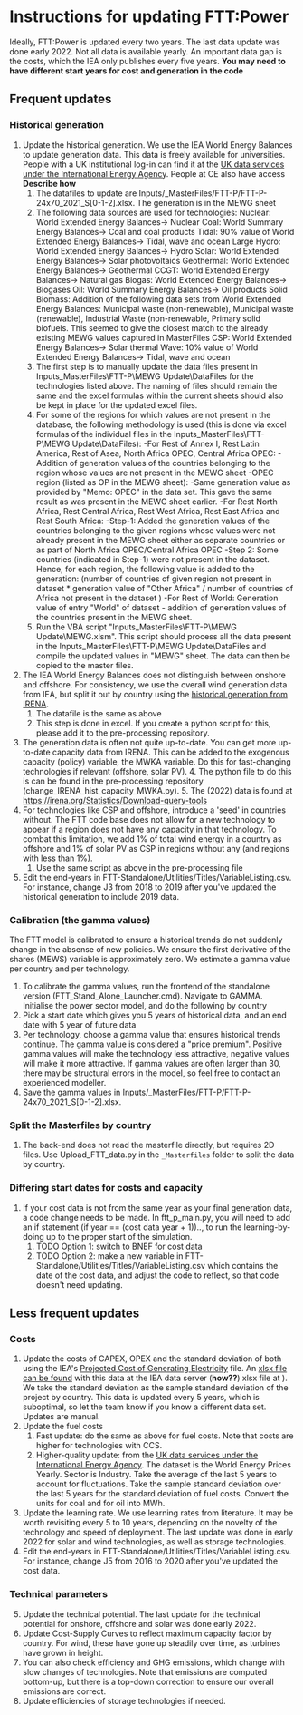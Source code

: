 # Instructions for updating FTT:Power
Ideally, FTT:Power is updated every two years. The last data update was done early 2022. Not all data is available yearly. An important data gap is the costs, which the IEA only publishes every five years. **You may need to have different start years for cost and generation in the code**

## Frequent updates
### Historical generation
1. Update the historical generation. We use the IEA World Energy Balances to update generation data. This data is freely available for universities. People with a UK institutional log-in can find it at the [UK data services under the International Energy Agency](https://stats2.digitalresources.jisc.ac.uk/index.aspx?r=721229&DataSetCode=IEA_CO2_AB). People at CE also have access **Describe how**
    1. The datafiles to update are Inputs/_MasterFiles/FTT-P/FTT-P-24x70_2021_S[0-1-2].xlsx. The generation is in the MEWG sheet
	2. The following data sources are used for technologies:
		Nuclear: World Extended Energy Balances-> Nuclear
		Coal: World Summary Energy Balances-> Coal and coal products
		Tidal: 90% value of World Extended Energy Balances-> Tidal, wave and ocean
		Large Hydro: World Extended Energy Balances-> Hydro
		Solar: World Extended Energy Balances-> Solar photovoltaics
		Geothermal: World Extended Energy Balances-> Geothermal
		CCGT: World Extended Energy Balances-> Natural gas 
		Biogas:  World Extended Energy Balances-> Biogases 
		Oil: World Summary Energy Balances-> Oil products 
		Solid Biomass: Addition of the following data sets from World Extended Energy Balances: Municipal waste (non-renewable), Municipal waste (renewable), Industrial Waste (non-renewable, Primary solid biofuels. This seemed to give the closest match to the already existing MEWG values captured in MasterFiles
		CSP: World Extended Energy Balances-> Solar thermal
		Wave: 10% value of World Extended Energy Balances-> Tidal, wave and ocean
	3.	The first step is to manually update the data files present in Inputs\_MasterFiles\FTT-P\MEWG Update\DataFiles for the technologies listed above. The naming of files should remain the same and the excel formulas within the current sheets should also be kept in place for the updated excel files.
	4. 	For some of the regions for which values are not present in the database, the following methodology is used (this is done via excel formulas of the individual files in the Inputs\_MasterFiles\FTT-P\MEWG Update\DataFiles):
		-For Rest of Annex I, Rest Latin America, Rest of Asea, North Africa OPEC, Central Africa OPEC: 
			-Addition of generation values of the countries belonging to the region whose values are not present in the MEWG sheet
		-OPEC region (listed as OP in the MEWG sheet): 
			-Same generation value as provided by "Memo: OPEC" in the data set. This gave the same result as was present in the MEWG sheet earlier.
		-For Rest North Africa, Rest Central Africa, Rest West Africa, Rest East Africa and Rest South Africa:
			-Step-1: Added the generation values of the countries belonging to the given  regions whose values were not already present in the MEWG sheet either as separate countries or as part of North Africa OPEC/Central Africa OPEC
			-Step 2: Some countries (indicated in Step-1) were not present in the dataset. Hence, for each region, the following value is added to the generation: (number of countries of given region not present in dataset * generation value of "Other Africa" / number of countries of Africa not present in the dataset )
		-For Rest of World: Generation value of entry "World" of dataset - addition of generation values of the countries present in the MEWG sheet. 
	5.	Run the VBA script "Inputs\_MasterFiles\FTT-P\MEWG Update\MEWG.xlsm". This script should process all the data present in the Inputs\_MasterFiles\FTT-P\MEWG Update\DataFiles and compile the updated values in "MEWG" sheet. The data can then be copied to the master files.
2. The IEA World Energy Balances does not distinguish between onshore and offshore. For consistency, we use the overall wind generation data from IEA, but split it out by country using the [historical generation from IRENA](https://www.irena.org/publications/2022/Apr/Renewable-Capacity-Statistics-2022).
    1. The datafile is the same as above
    2. This step is done in excel. If you create a python script for this, please add it to the pre-processing repository.  
3. The generation data is often not quite up-to-date. You can get more up-to-date capacity data from IRENA. This can be added to the exogenous capacity (policy) variable, the MWKA variable. Do this for fast-changing technologies if relevant (offshore, solar PV). 
    4. The python file to do this is can be found in the pre-processing repository (change_IRENA_hist_capacity_MWKA.py). 
    5. The (2022) data is found at https://irena.org/Statistics/Download-query-tools 
5. For technologies like CSP and offshore, introduce a 'seed' in countries without. The FTT code base does not allow for a new technology to appear if a region does not have any capacity in that technology. To combat this limitation, we add 1% of total wind energy in a country as offshore and 1% of solar PV as CSP in regions without any (and regions with less than 1%).
    1. Use the same script as above in the pre-processing file
6. Edit the end-years in FTT-Standalone/Utilities/Titles/VariableListing.csv. For instance, change J3 from 2018 to 2019 after you've updated the historical generation to include 2019 data. 

### Calibration (the gamma values)
The FTT model is calibrated to ensure a historical trends do not suddenly change in the absense of new policies. We ensure the first derivative of the shares (MEWS) variable is approximately zero. We estimate a gamma value per country and per technology. 
1. To calibrate the gamma values, run the frontend of the standalone version (FTT_Stand_Alone_Launcher.cmd). Navigate to GAMMA. Initialise the power sector model, and do the following by country
2. Pick a start date which gives you 5 years of historical data, and an end date with 5 year of future data
3. Per technology, choose a gamma value that ensures historical trends continue. The gamma value is considered a "price premium". Positive gamma values will make the technology less attractive, negative values will make it more attractive. If gamma values are often larger than 30, there may be structural errors in the model, so feel free to contact an experienced modeller. 
4. Save the gamma values in Inputs/_MasterFiles/FTT-P/FTT-P-24x70_2021_S[0-1-2].xlsx.

### Split the Masterfiles by country
1. The back-end does not read the masterfile directly, but requires 2D files. Use Upload_FTT_data.py in the ``_Masterfiles`` folder to split the data by country.

### Differing start dates for costs and capacity
1. If your cost data is not from the same year as your final generation data, a code change needs to be made. In ftt_p_main.py, you will need to add an if statement (if year == (cost data year + 1)).., to run the learning-by-doing up to the proper start of the simulation. 
    1. TODO Option 1: switch to BNEF for cost data
    2. TODO Option 2: make a new variable in FTT-Standalone/Utilities/Titles/VariableListing.csv which contains the date of the cost data, and adjust the code to reflect, so that code doesn't need updating.

## Less frequent updates
### Costs
1. Update the costs of CAPEX, OPEX and the standard deviation of both using the IEA's [Projected Cost of Generating Electricity](https://www.iea.org/reports/projected-costs-of-generating-electricity-2020) file. An [xlsx file can be found](https://iea.blob.core.windows.net/assets/2df33f6b-eba0-4639-926a-bc1c3d3e3268/IEA-NEAProjectedCostsofGeneratingElectricity2020-Datafile.xlsx) with this data at the IEA data server (**how??**) xlsx file at ). We take the standard deviation as the sample standard deviation of the project by country. This data is updated every 5 years, which is suboptimal, so let the team know if you know a different data set. Updates are manual.
2. Update the fuel costs
    1.  Fast update: do the same as above for fuel costs. Note that costs are higher for technologies with CCS.
    2.  Higher-quality update: from the [UK data services under the International Energy Agency](https://stats2.digitalresources.jisc.ac.uk/index.aspx?r=721229&DataSetCode=IEA_CO2_AB). The dataset is the World Energy Prices Yearly. Sector is Industry. Take the average of the last 5 years to account for fluctuations. Take the sample standard deviation over the last 5 years for the standard deviation of fuel costs. Convert the units for coal and for oil into MWh.
4. Update the learning rate. We use learning rates from literature. It may be worth revisiting every 5 to 10 years, depending on the novelty of the technology and speed of deployment. The last update was done in early 2022 for solar and wind technologies, as well as storage technologies.
5. Edit the end-years in FTT-Standalone/Utilities/Titles/VariableListing.csv. For instance, change J5 from 2016 to 2020 after you've updated the cost data. 

### Technical parameters
5. Update the technical potential. The last update for the technical potential for onshore, offshore and solar was done early 2022. 
6. Update Cost-Supply Curves to reflect maximum capacity factor by country. For wind, these have gone up steadily over time, as turbines have grown in height.
7. You can also check efficiency and GHG emissions, which change with slow changes of technologies.  Note that emissions are computed bottom-up, but there is a top-down correction to ensure our overall emissions are correct.
8. Update efficiencies of storage technologies if needed.
